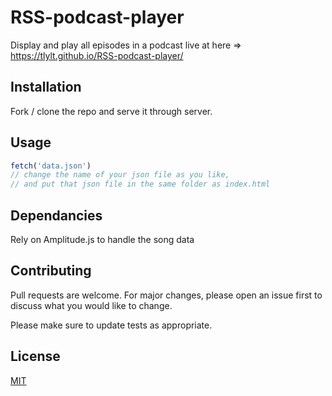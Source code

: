 # RSS-podcast-player
Display and play all episodes in a podcast live at here => https://tlylt.github.io/RSS-podcast-player/

## Installation

Fork / clone the repo and serve it through server.

## Usage

```javascript
fetch('data.json') 
// change the name of your json file as you like, 
// and put that json file in the same folder as index.html
```
## Dependancies
Rely on Amplitude.js to handle the song data

## Contributing
Pull requests are welcome. For major changes, please open an issue first to discuss what you would like to change.

Please make sure to update tests as appropriate.

## License
[MIT](https://choosealicense.com/licenses/mit/)
